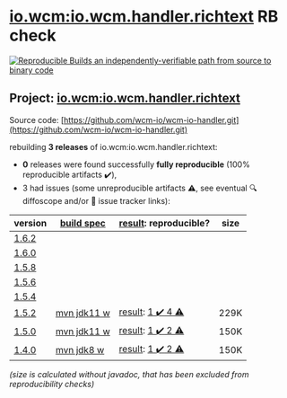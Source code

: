 [io.wcm:io.wcm.handler.richtext](https://central.sonatype.com/artifact/io.wcm/io.wcm.handler.richtext/1.5.2/versions) RB check
=======

[![Reproducible Builds](https://reproducible-builds.org/images/logos/rb.svg) an independently-verifiable path from source to binary code](https://reproducible-builds.org/)

## Project: [io.wcm:io.wcm.handler.richtext](https://central.sonatype.com/artifact/io.wcm/io.wcm.handler.richtext/1.5.2/versions)

Source code: [https://github.com/wcm-io/wcm-io-handler.git](https://github.com/wcm-io/wcm-io-handler.git)

rebuilding **3 releases** of io.wcm:io.wcm.handler.richtext:
- **0** releases were found successfully **fully reproducible** (100% reproducible artifacts :heavy_check_mark:),
- 3 had issues (some unreproducible artifacts :warning:, see eventual :mag: diffoscope and/or :memo: issue tracker links):

| version | [build spec](/BUILDSPEC.md) | [result](https://reproducible-builds.org/docs/jvm/): reproducible? | size |
| -- | --------- | ------ | -- |
| [1.6.2](https://central.sonatype.com/artifact/io.wcm/io.wcm.handler.richtext/1.6.2/pom) | | | |
| [1.6.0](https://central.sonatype.com/artifact/io.wcm/io.wcm.handler.richtext/1.6.0/pom) | | | |
| [1.5.8](https://central.sonatype.com/artifact/io.wcm/io.wcm.handler.richtext/1.5.8/pom) | | | |
| [1.5.6](https://central.sonatype.com/artifact/io.wcm/io.wcm.handler.richtext/1.5.6/pom) | | | |
| [1.5.4](https://central.sonatype.com/artifact/io.wcm/io.wcm.handler.richtext/1.5.4/pom) | | | |
| [1.5.2](https://central.sonatype.com/artifact/io.wcm/io.wcm.handler.richtext/1.5.2/pom) | [mvn jdk11 w](wcm-richtext-1.5.2.buildspec) | [result](io.wcm.handler.richtext-1.5.2.buildinfo): [1 :heavy_check_mark:  4 :warning:](io.wcm.handler.richtext-1.5.2.buildcompare) | 229K |
| [1.5.0](https://central.sonatype.com/artifact/io.wcm/io.wcm.handler.richtext/1.5.0/pom) | [mvn jdk11 w](wcm-richtext-1.5.0.buildspec) | [result](io.wcm.handler.richtext-1.5.0.buildinfo): [1 :heavy_check_mark:  2 :warning:](io.wcm.handler.richtext-1.5.0.buildcompare) | 150K |
| [1.4.0](https://central.sonatype.com/artifact/io.wcm/io.wcm.handler.richtext/1.4.0/pom) | [mvn jdk8 w](wcm-richtext-1.4.0.buildspec) | [result](io.wcm.handler.richtext-1.4.0.buildinfo): [1 :heavy_check_mark:  2 :warning:](io.wcm.handler.richtext-1.4.0.buildcompare) | 150K |

<i>(size is calculated without javadoc, that has been excluded from reproducibility checks)</i>
